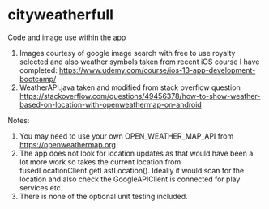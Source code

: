 # cityweatherfull

Code and image use within the app

1) Images courtesy of google image search with free to use royalty selected and also weather symbols taken from recent iOS course I have completed: https://www.udemy.com/course/ios-13-app-development-bootcamp/
2) WeatherAPI.java taken and modified from stack overflow question https://stackoverflow.com/questions/49456378/how-to-show-weather-based-on-location-with-openweathermap-on-android

Notes: 
1) You may need to use your own OPEN_WEATHER_MAP_API from https://openweathermap.org
2) The app does not look for location updates as that would have been a lot more work so takes the current location from fusedLocationClient.getLastLocation(). Ideally it would scan for the location and also check the GoogleAPIClient is connected for play services etc.
3) There is none of the optional unit testing included.
